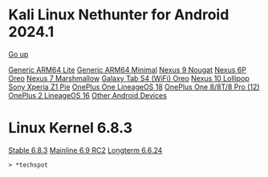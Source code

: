 Kali Linux Nethunter for Android 2024.1
=======================================

[Go up](/)

[Generic ARM64 Lite](https://www.techspot.com/downloads/downloadnow/7187/?evp=94c8572fd879e4ad84cacb2306e4271a&file=11000)
[Generic ARM64 Minimal](https://www.techspot.com/downloads/downloadnow/7187/?evp=94c8572fd879e4ad84cacb2306e4271a&file=9515)
[Nexus 9 Nougat](https://www.techspot.com/downloads/downloadnow/7187/?evp=94c8572fd879e4ad84cacb2306e4271a&file=9517)
[Nexus 6P Oreo](https://www.techspot.com/downloads/downloadnow/7187/?evp=94c8572fd879e4ad84cacb2306e4271a&file=11001)
[Nexus 7 Marshmallow](https://www.techspot.com/downloads/downloadnow/7187/?evp=94c8572fd879e4ad84cacb2306e4271a&file=10842)
[Galaxy Tab S4 (WiFi) Oreo](https://www.techspot.com/downloads/downloadnow/7187/?evp=94c8572fd879e4ad84cacb2306e4271a&file=9519)
[Nexus 10 Lollipop](https://www.techspot.com/downloads/downloadnow/7187/?evp=94c8572fd879e4ad84cacb2306e4271a&file=9516)
[Sony Xperia Z1 Pie](https://www.techspot.com/downloads/downloadnow/7187/?evp=94c8572fd879e4ad84cacb2306e4271a&file=11005)
[OnePlus One LineageOS 18](https://www.techspot.com/downloads/downloadnow/7187/?evp=94c8572fd879e4ad84cacb2306e4271a&file=11002)
[OnePlus One 8/8T/8 Pro (12)](https://www.techspot.com/downloads/downloadnow/7187/?evp=94c8572fd879e4ad84cacb2306e4271a&file=9520)
[OnePlus 2 LineageOS 16](https://www.techspot.com/downloads/downloadnow/7187/?evp=94c8572fd879e4ad84cacb2306e4271a&file=11004)
[Other Android Devices](https://www.techspot.com/downloads/downloadnow/7187/?evp=94c8572fd879e4ad84cacb2306e4271a&file=9522)

Linux Kernel 6.8.3
==================

[Stable 6.8.3](https://www.techspot.com/downloads/downloadnow/408/?evp=33d0ae0d4a1c3bc28a5105db52bf05b6&file=507)
[Mainline 6.9 RC2](https://www.techspot.com/downloads/downloadnow/408/?evp=33d0ae0d4a1c3bc28a5105db52bf05b6&file=509)
[Longterm 6.6.24](https://www.techspot.com/downloads/downloadnow/408/?evp=33d0ae0d4a1c3bc28a5105db52bf05b6&file=508)

	> *techspot
